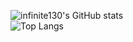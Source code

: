 

![infinite130's GitHub stats](https://github-readme-stats.vercel.app/api?username=infinite130&show_icons=true)
<br>
![Top Langs](https://github-readme-stats.vercel.app/api/top-langs/?username=infinite130&hide_progress=true)